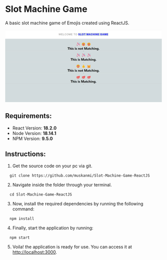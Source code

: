 # Slot Machine Game

A basic slot machine game of Emojis created using ReactJS.

![Preview](./preview.png)

## Requirements:

* React Version: **18.2.0**
* Node Version: **18.14.1**
* NPM Version: **9.5.0**

## Instructions:

1. Get the source code on your pc via git.

```shell
  git clone https://github.com/muskanmi/Slot-Machine-Game-ReactJS
```

2.  Navigate inside the folder through your terminal.

```shell
  cd Slot-Machine-Game-ReactJS
```

3. Now, install the required dependencies by running the following command:

```shell
  npm install
```

4. Finally, start the application by running:

```shell
  npm start
```

5. Voila! the application is ready for use. You can access it at [http://localhost:3000](http://localhost:3000).

